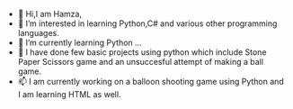 - 👋 Hi,I am Hamza,
- 👀 I’m interested in learning Python,C# and various other programming languages.
- 🌱 I’m currently learning Python ...
- 💞️ I have done few basic projects using python which include Stone Paper Scissors game and an unsuccesful attempt of making a ball game.
- 📫 I am currently working on a balloon shooting game using Python and I am learning HTML as well.

<!---
shamza20/shamza20 is a ✨ special ✨ repository because its `README.md` (this file) appears on your GitHub profile.
You can click the Preview link to take a look at your changes.
--->
